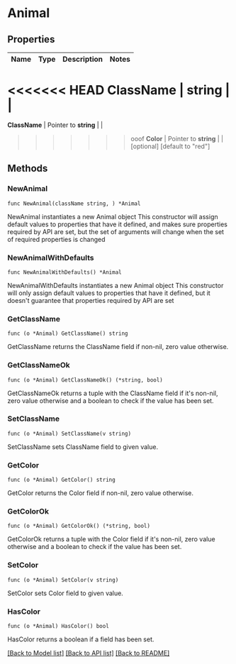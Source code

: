 # Animal

## Properties

Name | Type | Description | Notes
------------ | ------------- | ------------- | -------------
<<<<<<< HEAD
**ClassName** | **string** |  | 
=======
**ClassName** | Pointer to **string** |  | 
>>>>>>> ooof
**Color** | Pointer to **string** |  | [optional] [default to "red"]

## Methods

### NewAnimal

`func NewAnimal(className string, ) *Animal`

NewAnimal instantiates a new Animal object
This constructor will assign default values to properties that have it defined,
and makes sure properties required by API are set, but the set of arguments
will change when the set of required properties is changed

### NewAnimalWithDefaults

`func NewAnimalWithDefaults() *Animal`

NewAnimalWithDefaults instantiates a new Animal object
This constructor will only assign default values to properties that have it defined,
but it doesn't guarantee that properties required by API are set

### GetClassName

`func (o *Animal) GetClassName() string`

GetClassName returns the ClassName field if non-nil, zero value otherwise.

### GetClassNameOk

`func (o *Animal) GetClassNameOk() (*string, bool)`

GetClassNameOk returns a tuple with the ClassName field if it's non-nil, zero value otherwise
and a boolean to check if the value has been set.

### SetClassName

`func (o *Animal) SetClassName(v string)`

SetClassName sets ClassName field to given value.


### GetColor

`func (o *Animal) GetColor() string`

GetColor returns the Color field if non-nil, zero value otherwise.

### GetColorOk

`func (o *Animal) GetColorOk() (*string, bool)`

GetColorOk returns a tuple with the Color field if it's non-nil, zero value otherwise
and a boolean to check if the value has been set.

### SetColor

`func (o *Animal) SetColor(v string)`

SetColor sets Color field to given value.

### HasColor

`func (o *Animal) HasColor() bool`

HasColor returns a boolean if a field has been set.


[[Back to Model list]](../README.md#documentation-for-models) [[Back to API list]](../README.md#documentation-for-api-endpoints) [[Back to README]](../README.md)


